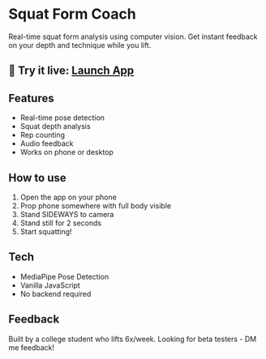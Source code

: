 # Squat Form Coach

Real-time squat form analysis using computer vision. Get instant feedback on your depth and technique while you lift.

## 🚀 Try it live: [Launch App](https://ppalak29.github.io/fitness-form-coach/)

## Features
- Real-time pose detection
- Squat depth analysis
- Rep counting
- Audio feedback
- Works on phone or desktop

## How to use
1. Open the app on your phone
2. Prop phone somewhere with full body visible
3. Stand SIDEWAYS to camera
4. Stand still for 2 seconds
5. Start squatting!

## Tech
- MediaPipe Pose Detection
- Vanilla JavaScript
- No backend required

## Feedback
Built by a college student who lifts 6x/week. Looking for beta testers - DM me feedback!